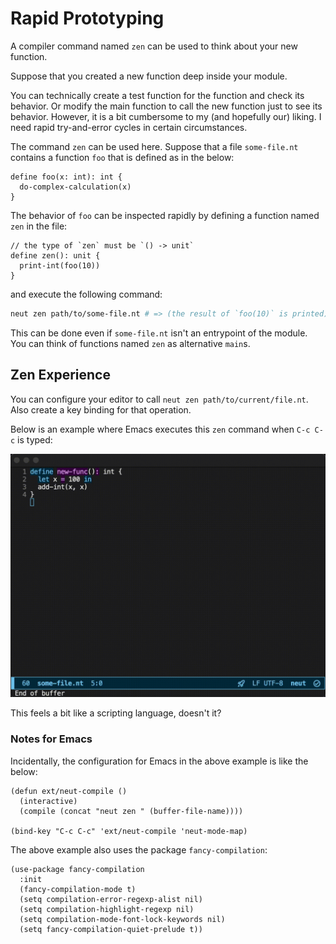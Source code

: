 # Rapid Prototyping

A compiler command named `zen` can be used to think about your new function.

Suppose that you created a new function deep inside your module.

You can technically create a test function for the function and check its behavior. Or modify the main function to call the new function just to see its behavior. However, it is a bit cumbersome to my (and hopefully our) liking. I need rapid try-and-error cycles in certain circumstances.

The command `zen` can be used here. Suppose that a file `some-file.nt` contains a function `foo` that is defined as in the below:

```neut
define foo(x: int): int {
  do-complex-calculation(x)
}
```

The behavior of `foo` can be inspected rapidly by defining a function named `zen` in the file:

```neut
// the type of `zen` must be `() -> unit`
define zen(): unit {
  print-int(foo(10))
}
```

and execute the following command:

```sh
neut zen path/to/some-file.nt # => (the result of `foo(10)` is printed)
```

This can be done even if `some-file.nt` isn't an entrypoint of the module. You can think of functions named `zen` as alternative `main`s.

## Zen Experience

You can configure your editor to call `neut zen path/to/current/file.nt`. Also create a key binding for that operation.

Below is an example where Emacs executes this `zen` command when `C-c C-c` is typed:

![zen](./image/screencasts/zen.gif "zen")

This feels a bit like a scripting language, doesn't it?

### Notes for Emacs

Incidentally, the configuration for Emacs in the above example is like the below:

```text
(defun ext/neut-compile ()
  (interactive)
  (compile (concat "neut zen " (buffer-file-name))))

(bind-key "C-c C-c" 'ext/neut-compile 'neut-mode-map)
```

The above example also uses the package `fancy-compilation`:

```text
(use-package fancy-compilation
  :init
  (fancy-compilation-mode t)
  (setq compilation-error-regexp-alist nil)
  (setq compilation-highlight-regexp nil)
  (setq compilation-mode-font-lock-keywords nil)
  (setq fancy-compilation-quiet-prelude t))
```

